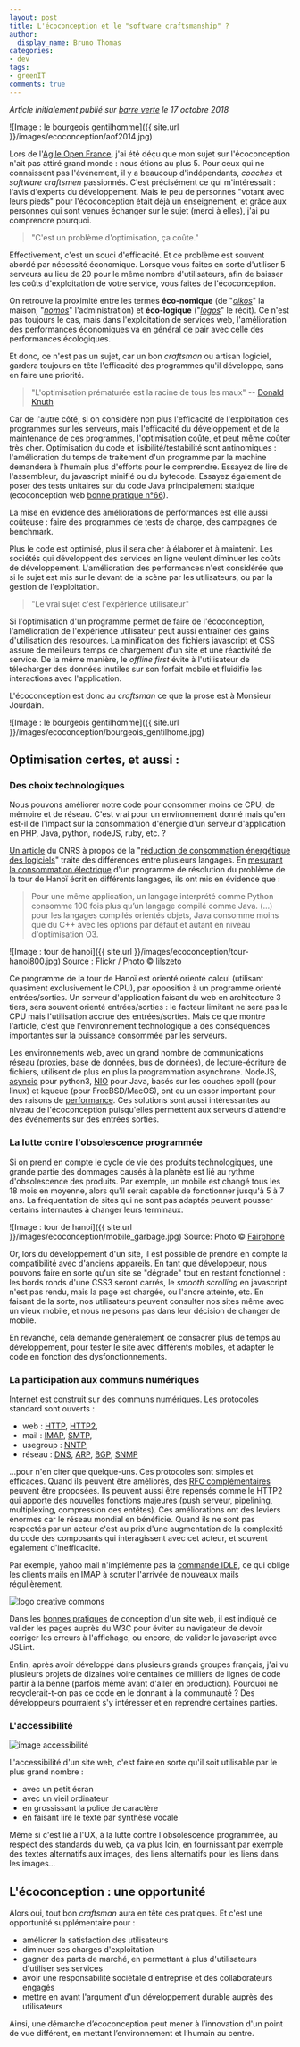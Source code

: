 ```yaml
---
layout: post
title: L'écoconception et le "software craftsmanship" ?
author:
  display_name: Bruno Thomas
categories:
- dev
tags:
- greenIT
comments: true
---
```

*Article initialement publié sur [barre verte](https://www.barreverte.fr) le 17 octobre 2018*

![Image : le bourgeois gentilhomme]({{ site.url }}/images/ecoconception/aof2014.jpg)

Lors de l'[Agile Open France](http://agileopenfrance.com/), j'ai été déçu que mon sujet sur l'écoconception n'ait pas attiré grand monde : nous étions au plus 5. Pour ceux qui ne connaissent pas l'événement, il y a beaucoup d'indépendants, *coaches* et *software craftsmen* passionnés. C'est précisément ce qui m'intéressait : l'avis d'experts du développement. Mais le peu de personnes "votant avec leurs pieds" pour l'écoconception était déjà un enseignement, et grâce aux personnes qui sont venues échanger sur le sujet (merci à elles), j'ai pu comprendre pourquoi.

> "C'est un problème d'optimisation, ça coûte."

Effectivement, c'est un souci d'efficacité. Et ce problème est souvent abordé par nécessité économique. Lorsque vous faites en sorte d'utiliser 5 serveurs au lieu de 20 pour le même nombre d'utilisateurs, afin de baisser les coûts d'exploitation de votre service, vous faites de l'écoconception.

On retrouve la proximité entre les termes **éco-nomique** (de "*[oikos](https://fr.wikipedia.org/wiki/Oikos)*" la maison, "*[nomos](https://fr.wiktionary.org/wiki/nomos)*" l'administration) et **éco-logique** ("*[logos](https://fr.wikipedia.org/wiki/Logos)*" le récit). Ce n'est pas toujours le cas, mais dans l'exploitation de services web, l'amélioration des performances économiques va en général de pair avec celle des performances écologiques.

Et donc, ce n'est pas un sujet, car un bon *craftsman* ou artisan logiciel, gardera toujours en tête l'efficacité des programmes qu'il développe, sans en faire une priorité.

> "L'optimisation prématurée est la racine de tous les maux" -- [Donald Knuth](http://wiki.c2.com/?PrematureOptimization)

Car de l'autre côté, si on considère non plus l'efficacité de l'exploitation des programmes sur les serveurs, mais l'efficacité du développement et de la maintenance de ces programmes, l'optimisation coûte, et peut même coûter très cher. Optimisation du code et lisibilité/testabilité sont antinomiques : l'amélioration du temps de traitement d'un programme par la machine demandera à l'humain plus d'efforts pour le comprendre. Essayez de lire de l'assembleur, du javascript minifié ou du bytecode. Essayez également de poser des tests unitaires sur du code Java principalement statique (ecoconception web [bonne pratique n°66](https://collectif.greenit.fr/ecoconception-web/2018-09-Ref-eco_web-checklist.v2.pdf)).

La mise en évidence des améliorations de performances est elle aussi coûteuse : faire des programmes de tests de charge, des campagnes de benchmark.

Plus le code est optimisé, plus il sera cher à élaborer et à maintenir. Les sociétés qui développent des services en ligne veulent diminuer les coûts de développement. L'amélioration des performances n'est considérée que si le sujet est mis sur le devant de la scène par les utilisateurs, ou par la gestion de l'exploitation.

> "Le vrai sujet c'est l'expérience utilisateur"

Si l'optimisation d'un programme permet de faire de l'écoconception, l'amélioration de l'expérience utilisateur peut aussi entraîner des gains d'utilisation des resources. La minification des fichiers javascript et CSS assure de meilleurs temps de chargement d'un site et une réactivité de service. De la même manière, le *offline first* évite à l'utilisateur de télécharger des données inutiles sur son forfait mobile et fluidifie les interactions avec l'application.

L'écoconception est donc au *craftsman* ce que la prose est à Monsieur Jourdain.

![Image : le bourgeois gentilhomme]({{ site.url }}/images/ecoconception/bourgeois_gentilhome.jpg)

## Optimisation certes, et aussi :

### Des choix technologiques

Nous pouvons améliorer notre code pour consommer moins de CPU, de mémoire et de réseau. C'est vrai pour un environnement donné mais qu'en est-il de l'impact sur la consommation d'énergie d'un serveur d'application en PHP, Java, python, nodeJS, ruby, etc. ?

[Un article](https://hal.inria.fr/hal-00681560v3/document) du CNRS à propos de la "[réduction de consommation énergétique des logiciels](http://www.cnrs.fr/ins2i/spip.php?article2365)" traite des différences entre plusieurs langages. En [mesurant la consommation électrique](http://powerapi.org/) d'un programme de résolution du problème de la tour de Hanoï écrit en différents langages, ils ont mis en évidence que :

> Pour une même application, un langage interprété comme Python consomme 100 fois plus qu’un langage compilé comme Java. (...) pour les langages compilés orientés objets, Java consomme moins que du C++ avec les options par défaut et autant en niveau d'optimisation O3.


![Image : tour de hanoi]({{ site.url }}/images/ecoconception/tour-hanoi800.jpg)
Source : Flickr / Photo © [lilszeto](https://www.flickr.com/photos/mszeto/)

Ce programme de la tour de Hanoï est orienté orienté calcul (utilisant quasiment exclusivement le CPU), par opposition à un programme orienté entrées/sorties. Un serveur d'application faisant du web en architecture 3 tiers, sera souvent orienté entrées/sorties : le facteur limitant ne sera pas le CPU mais l'utilisation accrue des entrées/sorties. Mais ce que montre l'article, c'est que l'environnement technologique a des conséquences importantes sur la puissance consommée par les serveurs.

Les environnements web, avec un grand nombre de communications réseau (proxies, base de données, bus de données), de lecture-écriture de fichiers, utilisent de plus en plus la programmation asynchrone. NodeJS, [asyncio](https://docs.python.org/3/library/asyncio.html) pour python3, [NIO](https://stackoverflow.com/questions/33692992/does-jdk7-nio-2-use-epoll-etc-on-linux) pour Java, basés sur les couches epoll (pour linux) et kqueue (pour FreeBSD/MacOS), ont eu un essor important pour des raisons de [performance](http://www.kegel.com/c10k.html). Ces solutions sont aussi intéressantes au niveau de l'écoconception puisqu'elles permettent aux serveurs d'attendre des événements sur des entrées sorties.


### La lutte contre l'obsolescence programmée

Si on prend en compte le cycle de vie des produits technologiques, une grande partie des dommages causés à la planète est lié au rythme d'obsolescence des produits. Par exemple, un mobile est changé tous les 18 mois en moyenne, alors qu'il serait capable de fonctionner jusqu'à 5 à 7 ans. La fréquentation de sites qui ne sont pas adaptés peuvent pousser certains internautes à changer leurs terminaux.

![Image : tour de hanoi]({{ site.url }}/images/ecoconception/mobile_garbage.jpg)
Source: Photo © [Fairphone](https://www.fairphone.com/en/2016/07/14/closing-the-loop-the-garbage-collectors-of-the-mobile-industry/)

Or, lors du développement d'un site, il est possible de prendre en compte la compatibilité avec d'anciens appareils. En tant que développeur, nous pouvons faire en sorte qu'un site se "dégrade" tout en restant fonctionnel : les bords ronds d'une CSS3 seront carrés, le *smooth scrolling* en javascript n'est pas rendu, mais la page est chargée, ou l'ancre atteinte, etc. En faisant de la sorte, nos utilisateurs peuvent consulter nos sites même avec un vieux mobile, et nous ne pesons pas dans leur décision de changer de mobile.

En revanche, cela demande généralement de consacrer plus de temps au développement, pour tester le site avec différents mobiles, et adapter le code en fonction des dysfonctionnements.

### La participation aux communs numériques

Internet est construit sur des communs numériques. Les protocoles standard sont ouverts :

* web : [HTTP](https://www.ietf.org/rfc/rfc2616.txt), [HTTP2](https://tools.ietf.org/html/rfc7540),
* mail : [IMAP](https://tools.ietf.org/html/rfc3501), [SMTP](https://tools.ietf.org/html/rfc5321),
* usegroup : [NNTP](https://tools.ietf.org/html/rfc3977),
* réseau : [DNS](https://www.ietf.org/rfc/rfc1035.txt), [ARP](https://tools.ietf.org/html/rfc826), [BGP](https://tools.ietf.org/html/rfc4271), [SNMP](https://tools.ietf.org/html/rfc1157)

...pour n'en citer que quelque-uns. Ces protocoles sont simples et efficaces. Quand ils peuvent être améliorés, des [RFC complémentaires](https://www.imapwiki.org/ImapRFCList) peuvent être proposées. Ils peuvent aussi être repensés comme le HTTP2 qui apporte des nouvelles fonctions majeures (push serveur, pipelining, multiplexing, compression des entêtes). Ces améliorations ont des leviers énormes car le réseau mondial en bénéficie. Quand ils ne sont pas respectés par un acteur c'est au prix d'une augmentation de la complexité du code des composants qui interagissent avec cet acteur, et souvent également d'inefficacité.

Par exemple, yahoo mail n'implémente pas la [commande IDLE](https://tools.ietf.org/html/rfc2177), ce qui oblige les clients mails en IMAP à scruter l'arrivée de nouveaux mails régulièrement.

<img class="right" alt="logo creative commons" src="{{ site.url }}/images/ecoconception/Creative_Commons_logo.png" />

Dans les [bonnes pratiques](https://collectif.greenit.fr/ecoconception-web/2018-09-Ref-eco_web-checklist.v2.pdf) de conception d'un site web, il est indiqué de valider les pages auprès du W3C pour éviter au navigateur de devoir corriger les erreurs à l'affichage, ou encore, de valider le javascript avec JSLint.

Enfin, après avoir développé dans plusieurs grands groupes français, j'ai vu plusieurs projets de dizaines voire centaines de milliers de lignes de code partir à la benne (parfois même avant d'aller en production). Pourquoi ne recyclerait-t-on pas ce code en le donnant à la communauté ? Des développeurs pourraient s'y intéresser et en reprendre certaines parties.

### L'accessibilité

<img class="right" alt="image accessibilité" src="{{ site.url }}/images/ecoconception/accessibility.jpg" />

L'accessibilité d'un site web, c'est faire en sorte qu'il soit utilisable par le plus grand nombre :

* avec un petit écran
* avec un vieil ordinateur
* en grossissant la police de caractère
* en faisant lire le texte par synthèse vocale

Même si c'est lié à l'UX, à la lutte contre l'obsolescence programmée, au respect des standards du web, ça va plus loin, en fournissant par exemple des textes alternatifs aux images, des liens alternatifs pour les liens dans les images...

## L'écoconception : une opportunité

Alors oui, tout bon *craftsman* aura en tête ces pratiques. Et c'est une opportunité supplémentaire pour :

* améliorer la satisfaction des utilisateurs
* diminuer ses charges d'exploitation
* gagner des parts de marché, en permettant à plus d'utilisateurs d'utiliser ses services
* avoir une responsabilité sociétale d'entreprise et des collaborateurs engagés
* mettre en avant l'argument d'un développement durable auprès des utilisateurs

Ainsi, une démarche d’écoconception peut mener à l’innovation d'un point de vue différent, en mettant l’environnement et l’humain au centre.
